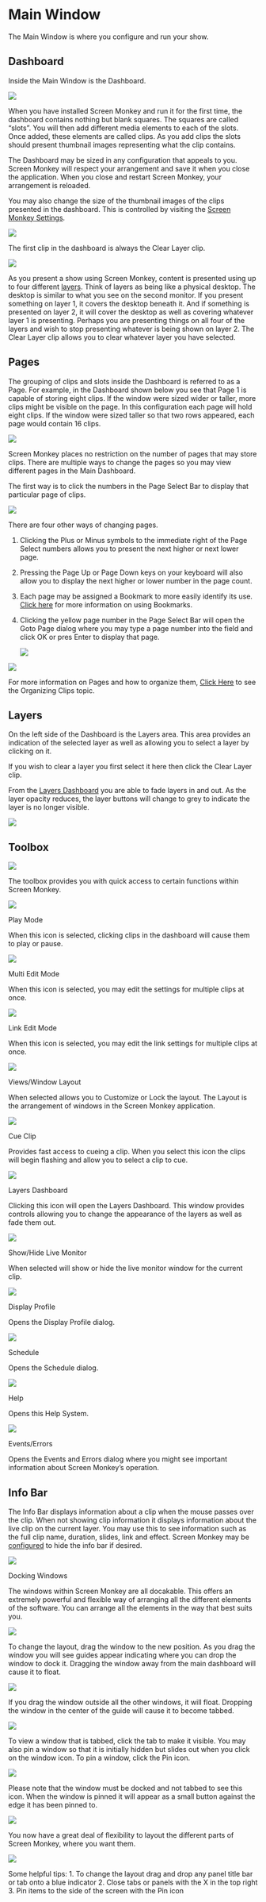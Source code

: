 # Main Window

The Main Window is where you configure and run your show.

## Dashboard

Inside the Main Window is the Dashboard.

![](../../images/MainDashboard.png)

When you have installed Screen Monkey and run it for the first time, the dashboard contains nothing but blank squares. The squares are called “slots”. You will then add different media elements to each of the slots. Once added, these elements are called clips. As you add clips the slots should present thumbnail images representing what the clip contains.

The Dashboard may be sized in any configuration that appeals to you. Screen Monkey will respect your arrangement and save it when you close the application. When you close and restart Screen Monkey, your arrangement is reloaded.

You may also change the size of the thumbnail images of the clips presented in the dashboard. This is controlled by visiting the [Screen Monkey Settings](../../reference/setup/Settings/Settings.md).

![](../../images/MainDashboard3.png)

The first clip in the dashboard is always the Clear Layer clip.

![](../../images/MainDashboardClearLayer.png)

As you present a show using Screen Monkey, content is presented using up to four different [layers](../WorkingWithShows/DisplayLayers.md). Think of layers as being like a physical desktop. The desktop is similar to what you see on the second monitor. If you present something on layer 1, it covers the desktop beneath it. And if something is presented on layer 2, it will cover the desktop as well as covering whatever layer 1 is presenting. Perhaps you are presenting things on all four of the layers and wish to stop presenting whatever is being shown on layer 2. The Clear Layer clip allows you to clear whatever layer you have selected.

## Pages

The grouping of clips and slots inside the Dashboard is referred to as a Page. For example, in the Dashboard shown below you see that Page 1 is capable of storing eight clips. If the window were sized wider or taller, more clips might be visible on the page. In this configuration each page will hold eight clips. If the window were sized taller so that two rows appeared, each page would contain 16 clips.

![](../../images/MainDashboardPage1.png)

Screen Monkey places no restriction on the number of pages that may store clips. There are multiple ways to change the pages so you may view different pages in the Main Dashboard.

The first way is to click the numbers in the Page Select Bar to display that particular page of clips.

![](../../images/MainDashboardPageSelectBar.png)

There are four other ways of changing pages.

1.  Clicking the Plus or Minus symbols to the immediate right of the Page Select numbers allows you to present the next higher or next lower page.
    
2.  Pressing the Page Up or Page Down keys on your keyboard will also allow you to display the next higher or lower number in the page count.
    
3.  Each page may be assigned a Bookmark to more easily identify its use. [Click here](OrganizingClips.md#Bookmarking_Pages) for more information on using Bookmarks.
    
4.  Clicking the yellow page number in the Page Select Bar will open the Goto Page dialog where you may type a page number into the field and click OK or pres Enter to display that page.  
      
    ![](../../images/GotoPage.png)
    

  

![](../../images/Noteimage.png)

For more information on Pages and how to organize them, [Click Here](OrganizingClips.md) to see the Organizing Clips topic.

## Layers

On the left side of the Dashboard is the Layers area. This area provides an indication of the selected layer as well as allowing you to select a layer by clicking on it.

If you wish to clear a layer you first select it here then click the Clear Layer clip.

From the [Layers Dashboard](../WorkingWithShows/LayersDashboard.md) you are able to fade layers in and out. As the layer opacity reduces, the layer buttons will change to grey to indicate the layer is no longer visible.

![](../../images/MainDashboardLayer.png)

## Toolbox

![](../../images/MainDashboardToolbox.png)

The toolbox provides you with quick access to certain functions within Screen Monkey.

![](../../images/PlayMode.png)

Play Mode

When this icon is selected, clicking clips in the dashboard will cause them to play or pause.

![](../../images/ToolBoxEdit.png)

Multi Edit Mode

When this icon is selected, you may edit the settings for multiple clips at once.

![](../../images/LinkEditMode.png)

Link Edit Mode

When this icon is selected, you may edit the link settings for multiple clips at once.

![](../../images/ToolBoxViews.png)

Views/Window Layout

When selected allows you to Customize or Lock the layout. The Layout is the arrangement of windows in the Screen Monkey application.

![](../../images/ToolBoxCue.png)

Cue Clip

Provides fast access to cueing a clip. When you select this icon the clips will begin flashing and allow you to select a clip to cue.

![](../../images/ToolBoxLayers.png)

Layers Dashboard

Clicking this icon will open the Layers Dashboard. This window provides controls allowing you to change the appearance of the layers as well as fade them out.

![](../../images/ToolBoxLiveMonitor.png)

Show/Hide Live Monitor

When selected will show or hide the live monitor window for the current clip.

![](../../images/ToolBoxDisplayProfile.png)

Display Profile

Opens the Display Profile dialog.

![](../../images/ToolBoxSchedule.png)

Schedule

Opens the Schedule dialog.

![](../../images/ToolBoxHelp.png)

Help

Opens this Help System.

![](../../images/ToolBoxEvents.png)

Events/Errors

Opens the Events and Errors dialog where you might see important information about Screen Monkey’s operation.

## Info Bar

The Info Bar displays information about a clip when the mouse passes over the clip. When not showing clip information it displays information about the live clip on the current layer. You may use this to see information such as the full clip name, duration, slides, link and effect. Screen Monkey may be [configured](../../reference/setup/Settings/Settings.md) to hide the info bar if desired.

![](../../images/img_288.jpg)

Docking Windows

The windows within Screen Monkey are all docakable. This offers an extremely powerful and flexible way of arranging all the different elements of the software. You can arrange all the elements in the way that best suits you.

![](../../images/img_186.jpg)

To change the layout, drag the window to the new position. As you drag the window you will see guides appear indicating where you can drop the window to dock it. Dragging the window away from the main dashboard will cause it to float.

![](../../images/img_187.jpg)

If you drag the window outside all the other windows, it will float. Dropping the window in the center of the guide will cause it to become tabbed.

![](../../images/img_188.jpg)

To view a window that is tabbed, click the tab to make it visible. You may also pin a window so that it is initially hidden but slides out when you click on the window icon. To pin a window, click the Pin icon.

![](../../images/img_189.jpg)

Please note that the window must be docked and not tabbed to see this icon. When the window is pinned it will appear as a small button against the edge it has been pinned to.

![](../../images/img_190.jpg)

You now have a great deal of flexibility to layout the different parts of Screen Monkey, where you want them.

![](../../images/img_191.jpg)

Some helpful tips: 1. To change the layout drag and drop any panel title bar or tab onto a blue indicator 2. Close tabs or panels with the X in the top right 3. Pin items to the side of the screen with the Pin icon